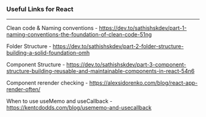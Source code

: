 ### Useful Links for React
---

Clean code & Naming conventions - https://dev.to/sathishskdev/part-1-naming-conventions-the-foundation-of-clean-code-51ng

Folder Structure - https://dev.to/sathishskdev/part-2-folder-structure-building-a-solid-foundation-omh

Component Structure - https://dev.to/sathishskdev/part-3-component-structure-building-reusable-and-maintainable-components-in-react-54n6

Component rerender checking - https://alexsidorenko.com/blog/react-app-render-often/

When to use useMemo and useCallback - https://kentcdodds.com/blog/usememo-and-usecallback
